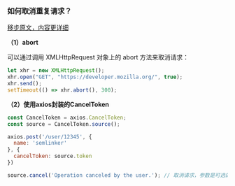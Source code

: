 ### 如何取消重复请求？

[移步原文，内容更详细](https://mp.weixin.qq.com/s?__biz=MzAxODE2MjM1MA==&mid=2651576212&idx=2&sn=b1c3fac9534f01f4d7c68f7b88800d5c&chksm=80250055b75289430570c54ba104675cbc6e5cf15cd35154a63f1d89b9f7211fb2f88f232e0f&scene=27#wechat_redirect)

**（1）abort**

可以通过调用 XMLHttpRequest 对象上的 abort 方法来取消请求：

```js
let xhr = new XMLHttpRequest();
xhr.open("GET", "https://developer.mozilla.org/", true);
xhr.send();
setTimeout(() => xhr.abort(), 300);
```

**（2）使用axios封装的CancelToken**

```js
const CancelToken = axios.CancelToken;
const source = CancelToken.source();

axios.post('/user/12345', {
  name: 'semlinker'
}, {
  cancelToken: source.token
})

source.cancel('Operation canceled by the user.'); // 取消请求，参数是可选的
```